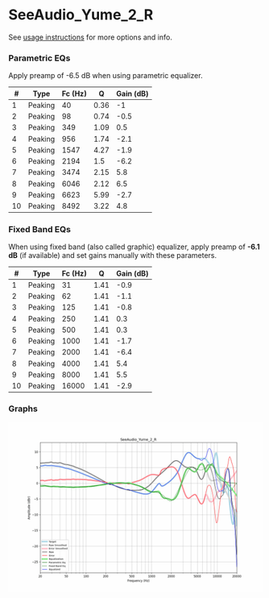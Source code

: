 # SeeAudio_Yume_2_R
See [usage instructions](https://github.com/jaakkopasanen/AutoEq#usage) for more options and info.

### Parametric EQs
Apply preamp of -6.5 dB when using parametric equalizer.

|   # | Type    |   Fc (Hz) |    Q |   Gain (dB) |
|-----|---------|-----------|------|-------------|
|   1 | Peaking |        40 | 0.36 |        -1   |
|   2 | Peaking |        98 | 0.74 |        -0.5 |
|   3 | Peaking |       349 | 1.09 |         0.5 |
|   4 | Peaking |       956 | 1.74 |        -2.1 |
|   5 | Peaking |      1547 | 4.27 |        -1.9 |
|   6 | Peaking |      2194 | 1.5  |        -6.2 |
|   7 | Peaking |      3474 | 2.15 |         5.8 |
|   8 | Peaking |      6046 | 2.12 |         6.5 |
|   9 | Peaking |      6623 | 5.99 |        -2.7 |
|  10 | Peaking |      8492 | 3.22 |         4.8 |

### Fixed Band EQs
When using fixed band (also called graphic) equalizer, apply preamp of **-6.1 dB** (if available) and set gains manually with these parameters.

|   # | Type    |   Fc (Hz) |    Q |   Gain (dB) |
|-----|---------|-----------|------|-------------|
|   1 | Peaking |        31 | 1.41 |        -0.9 |
|   2 | Peaking |        62 | 1.41 |        -1.1 |
|   3 | Peaking |       125 | 1.41 |        -0.8 |
|   4 | Peaking |       250 | 1.41 |         0.3 |
|   5 | Peaking |       500 | 1.41 |         0.3 |
|   6 | Peaking |      1000 | 1.41 |        -1.7 |
|   7 | Peaking |      2000 | 1.41 |        -6.4 |
|   8 | Peaking |      4000 | 1.41 |         5.4 |
|   9 | Peaking |      8000 | 1.41 |         5.5 |
|  10 | Peaking |     16000 | 1.41 |        -2.9 |

### Graphs
![](./SeeAudio_Yume_2_R.png)

